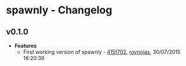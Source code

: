 
# spawnly - Changelog
## v0.1.0
- **Features**
  - First working version of spawnly - [415f702]( https://github.com/royriojas/spawnly/commit/415f702 ), [royriojas](https://github.com/royriojas), 30/07/2015 16:20:39

    
